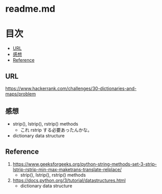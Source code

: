 # readme.md

# 目次

<!-- @import "[TOC]" {cmd="toc" depthFrom=2 depthTo=6 orderedList=false} -->
<!-- code_chunk_output -->

- [URL](#url)
- [感想](#感想)
- [Reference](#reference)

<!-- /code_chunk_output -->

## URL

https://www.hackerrank.com/challenges/30-dictionaries-and-maps/problem


## 感想

- strip(), lstrip(), rstrip() methods
    - これ rstrip する必要あったんかな。
- dictionary data structure




## Reference

1. https://www.geeksforgeeks.org/python-string-methods-set-3-strip-lstrip-rstrip-min-max-maketrans-translate-relplace/
    - strip(), lstrip(), rstrip() methods
2. https://docs.python.org/3/tutorial/datastructures.html
    - dictionary data structure
